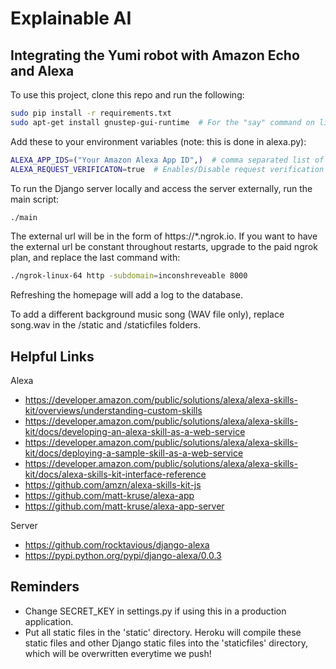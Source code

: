 # Explainable AI
## Integrating the Yumi robot with Amazon Echo and Alexa

To use this project, clone this repo and run the following:

```bash
sudo pip install -r requirements.txt
sudo apt-get install gnustep-gui-runtime  # For the "say" command on linux
```


Add these to your environment variables (note: this is done in alexa.py):

```bash
ALEXA_APP_IDS=("Your Amazon Alexa App ID",)  # comma separated list of app id's
ALEXA_REQUEST_VERIFICATON=true  # Enables/Disable request verification
```


To run the Django server locally and access the server externally, run the main script:
```bash
./main
```



The external url will be in the form of https://*.ngrok.io. If you want to have the external url be constant throughout restarts, upgrade to the paid ngrok plan, and replace the last command with:
```bash
./ngrok-linux-64 http -subdomain=inconshreveable 8000
```


Refreshing the homepage will add a log to the database.


To add a different background music song (WAV file only), replace song.wav in the /static and /staticfiles folders.



## Helpful Links
Alexa
* https://developer.amazon.com/public/solutions/alexa/alexa-skills-kit/overviews/understanding-custom-skills
* https://developer.amazon.com/public/solutions/alexa/alexa-skills-kit/docs/developing-an-alexa-skill-as-a-web-service
* https://developer.amazon.com/public/solutions/alexa/alexa-skills-kit/docs/deploying-a-sample-skill-as-a-web-service
* https://developer.amazon.com/public/solutions/alexa/alexa-skills-kit/docs/alexa-skills-kit-interface-reference
* https://github.com/amzn/alexa-skills-kit-js
* https://github.com/matt-kruse/alexa-app
* https://github.com/matt-kruse/alexa-app-server

Server
* https://github.com/rocktavious/django-alexa
* https://pypi.python.org/pypi/django-alexa/0.0.3

## Reminders

* Change SECRET_KEY in settings.py if using this in a production application.
* Put all static files in the 'static' directory. Heroku will compile these static files and other Django static files into the 'staticfiles' directory, which will be overwritten everytime we push!
